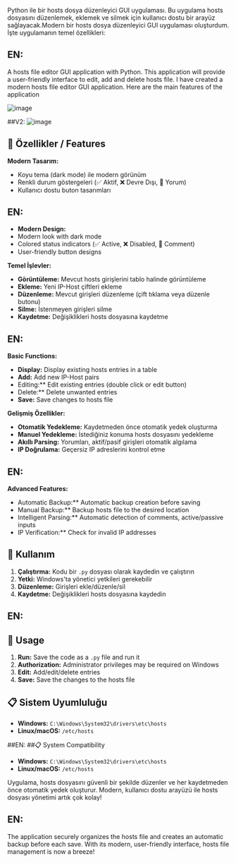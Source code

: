 Python ile  bir hosts dosya düzenleyici GUI uygulaması. Bu uygulama hosts dosyasını düzenlemek, eklemek ve silmek için kullanıcı dostu bir arayüz sağlayacak.Modern bir hosts dosya düzenleyici GUI uygulaması oluşturdum. İşte uygulamanın temel özellikleri:

## EN:
A hosts file editor GUI application with Python. This application will provide a user-friendly interface to edit, add and delete hosts file. I have created a modern hosts file editor GUI application. Here are the main features of the application

![image](https://github.com/user-attachments/assets/9da2b8f9-2603-451e-a82f-e9c3696b662f)

##V2:
![image](https://github.com/user-attachments/assets/1a6dc6d1-d327-4f92-b01f-5e5b13df6ff8)


## 🌟 Özellikler / Features

**Modern Tasarım:**
- Koyu tema (dark mode) ile modern görünüm
- Renkli durum göstergeleri (✅ Aktif, ❌ Devre Dışı, 💬 Yorum)
- Kullanıcı dostu buton tasarımları

## EN:
- **Modern Design:**
- Modern look with dark mode
- Colored status indicators (✅ Active, ❌ Disabled, 💬 Comment)
- User-friendly button designs

**Temel İşlevler:**
- **Görüntüleme:** Mevcut hosts girişlerini tablo halinde görüntüleme
- **Ekleme:** Yeni IP-Host çiftleri ekleme
- **Düzenleme:** Mevcut girişleri düzenleme (çift tıklama veya düzenle butonu)
- **Silme:** İstenmeyen girişleri silme
- **Kaydetme:** Değişiklikleri hosts dosyasına kaydetme

## EN:
**Basic Functions:**
- **Display:** Display existing hosts entries in a table
- **Add:** Add new IP-Host pairs
- Editing:** Edit existing entries (double click or edit button)
- Delete:** Delete unwanted entries
- **Save:** Save changes to hosts file

**Gelişmiş Özellikler:**
- **Otomatik Yedekleme:** Kaydetmeden önce otomatik yedek oluşturma
- **Manuel Yedekleme:** İstediğiniz konuma hosts dosyasını yedekleme
- **Akıllı Parsing:** Yorumları, aktif/pasif girişleri otomatik algılama
- **IP Doğrulama:** Geçersiz IP adreslerini kontrol etme

## EN:
 **Advanced Features:**
- Automatic Backup:** Automatic backup creation before saving
- Manual Backup:** Backup hosts file to the desired location
- Intelligent Parsing:** Automatic detection of comments, active/passive inputs
- IP Verification:** Check for invalid IP addresses

## 🚀 Kullanım

1. **Çalıştırma:** Kodu bir `.py` dosyası olarak kaydedin ve çalıştırın
2. **Yetki:** Windows'ta yönetici yetkileri gerekebilir
3. **Düzenleme:** Girişleri ekle/düzenle/sil
4. **Kaydetme:** Değişiklikleri hosts dosyasına kaydedin

   
## EN:
## 🚀 Usage

1. **Run:** Save the code as a `.py` file and run it
2. **Authorization:** Administrator privileges may be required on Windows
3. **Edit:** Add/edit/delete entries
4. **Save:** Save the changes to the hosts file

## 📋 Sistem Uyumluluğu

- **Windows:** `C:\Windows\System32\drivers\etc\hosts`
- **Linux/macOS:** `/etc/hosts`

##EN:
##📋 System Compatibility

- **Windows:** `C:\Windows\System32\drivers\etc\hosts`
- **Linux/macOS:** `/etc/hosts`

Uygulama, hosts dosyasını güvenli bir şekilde düzenler ve her kaydetmeden önce otomatik yedek oluşturur. Modern, kullanıcı dostu arayüzü ile hosts dosyası yönetimi artık çok kolay!

## EN:
The application securely organizes the hosts file and creates an automatic backup before each save. With its modern, user-friendly interface, hosts file management is now a breeze!
